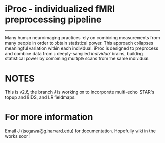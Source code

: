 # iProc - individualized fMRI preprocessing pipeline
------------------------------------------------
Many human neuroimaging practices rely on combining measurements from many people in order to obtain statistical power. This approach collapses meaningful variation within each individual. iProc is designed to preprocess and combine data from a deeply-sampled *individual* brains, building statistical power by combining multiple scans from the same individual.

# NOTES
This is v2.6, the branch J is working on to incorporate multi-echo, STAR's topup and BIDS, and LR fieldmaps.



# For more information
Email J (jsegawa@g.harvard.edu) for documentation. Hopefully wiki in the works soon!
